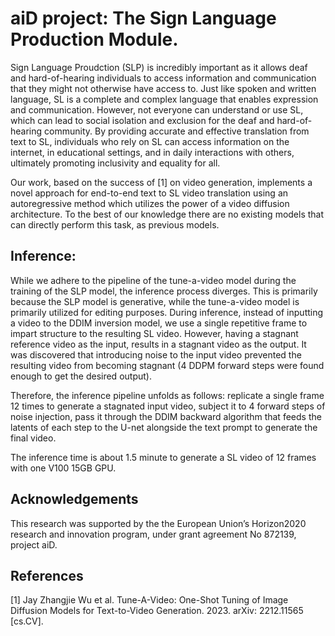 # aiD project: The Sign Language Production Module.

Sign Language Proudction (SLP) is incredibly important as it
allows deaf and hard-of-hearing individuals to access information and communication that they 
might not otherwise have access to. Just like spoken and written language, SL is a complete and 
complex language that enables expression and communication. However, not everyone can understand 
or use SL, which can lead to social isolation and exclusion for the deaf and hard-of-hearing community. 
By providing accurate and effective translation from text to SL, individuals who rely on SL can access 
information on the internet, 
in educational settings, and in daily interactions with others, ultimately promoting inclusivity and equality for all.

Our work, based on the success of [1] on video generation, implements a novel approach for end-to-end text to SL video translation using an autoregressive method which utilizes the power of a video diffusion architecture.
To the best of our knowledge there are no existing models that can directly perform this task, as previous models.

## Inference:
While we adhere to the pipeline of the tune-a-video model during the training of the SLP model, the inference process diverges. This is primarily because the SLP model is generative, while the tune-a-video model is primarily utilized for editing purposes. During inference, instead of inputting a video to the DDIM inversion model, we use a single repetitive frame to impart structure to the resulting SL video. However, having a stagnant reference video as the input, results in a stagnant video as the output. It was discovered that introducing noise to the input video prevented the resulting video from becoming stagnant (4 DDPM forward steps were found enough to get the desired output). 

Therefore, the inference pipeline unfolds as follows: replicate a single frame 12 times to generate a stagnated input video, subject it to 4 forward steps of noise injection, pass it through the DDIM backward algorithm that feeds the latents of each step to the U-net alongside the text prompt to generate the final video.

The inference time is about 1.5 minute to generate a SL video of 12 frames with one V100 15GB GPU.

## Acknowledgements
This  research  was supported  by  the  the European Union’s Horizon2020 research and innovation program,
under grant agreement  No  872139,  project  aiD.

## References 
[1] Jay Zhangjie Wu et al. Tune-A-Video: One-Shot Tuning of Image Diffusion Models for Text-to-Video Generation. 2023. arXiv: 2212.11565 [cs.CV].

